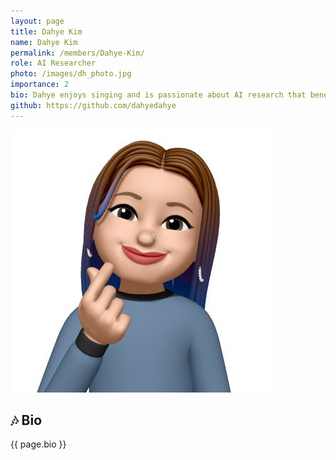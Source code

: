 ```yaml
---
layout: page
title: Dahye Kim
name: Dahye Kim
permalink: /members/Dahye-Kim/
role: AI Researcher
photo: /images/dh_photo.jpg
importance: 2
bio: Dahye enjoys singing and is passionate about AI research that benefits people.
github: https://github.com/dahyedahye
---
```


![Dahye Kim](/images/dh_photo.jpg)


## 🎶 Bio 
{{ page.bio }}